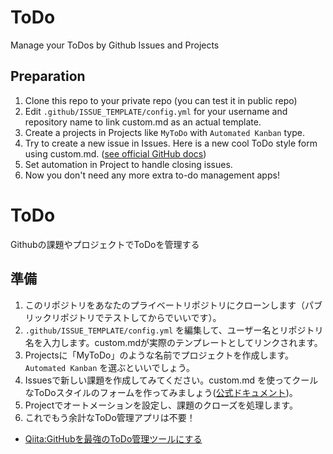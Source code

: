 # ToDo
Manage your ToDos by Github Issues and Projects


## Preparation

1. Clone this repo to your private repo (you can test it in public repo)
2. Edit ``.github/ISSUE_TEMPLATE/config.yml`` for your username and repository name to link custom.md as an actual template.
3. Create a projects in Projects like ``MyToDo`` with ``Automated Kanban`` type.
4. Try to create a new issue in Issues. Here is a new cool ToDo style form using custom.md. ([see official GitHub docs](https://docs.github.com/en/communities/using-templates-to-encourage-useful-issues-and-pull-requests/configuring-issue-templates-for-your-repository))
5. Set automation in Project to handle closing issues.
6. Now you don't need any more extra to-do management apps!


# ToDo
Githubの課題やプロジェクトでToDoを管理する


## 準備
1. このリポジトリをあなたのプライベートリポジトリにクローンします（パブリックリポジトリでテストしてからでいいです）。
2. ``.github/ISSUE_TEMPLATE/config.yml`` を編集して、ユーザー名とリポジトリ名を入力します。custom.mdが実際のテンプレートとしてリンクされます。
3. Projectsに「MyToDo」のような名前でプロジェクトを作成します。``Automated Kanban`` を選ぶといいでしょう。
4. Issuesで新しい課題を作成してみてください。custom.md を使ってクールなToDoスタイルのフォームを作ってみましょう([公式ドキュメント](https://docs.github.com/en/communities/using-templates-to-encourage-useful-issues-and-pull-requests/configuring-issue-templates-for-your-repository))。
5. Projectでオートメーションを設定し、課題のクローズを処理します。
6. これでもう余計なToDo管理アプリは不要！

- [Qiita:GitHubを最強のToDo管理ツールにする](https://qiita.com/o_ob/items/fd45fba2a9af0ce963c3)
